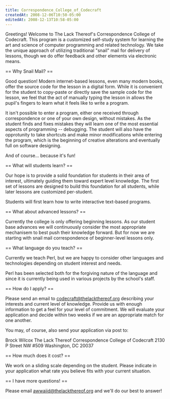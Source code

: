 ```yaml
---
title: Correspondence_College_of_Codecraft
createdAt: 2008-12-06T10:50-05:00
editedAt: 2008-12-13T10:58-05:00
---
```


Greetings! Welcome to The Lack Thereof's Correspondence College of Codecraft. This program is a customized self-study system for learning the art and science of computer programming and related technology. We take the unique approach of utilizing traditional "snail" mail for delivery of lessons, though we do offer feedback and other elements via electronic means.

== Why Snail Mail? ==

Good question! Modern internet-based lessons, even many modern books, offer the source code for the lesson in a digital form. While it is convenient for the student to copy-paste or directly save the sample code for the lesson, we feel that the act of manually typing the lesson in allows the pupil's fingers to learn what it feels like to write a program.

It isn't possible to enter a program, either one received through correspondence or one of your own design, without mistakes. As the student finds and fixes mistakes they will learn one of the most essential aspects of programming -- debugging. The student will also have the opprotunity to take shortcuts and make minor modifications while entering the program, which is the beginning of creative alterations and eventually full on software designing.

And of course... because it's fun!

== What will students learn? ==

Our hope is to provide a solid foundation for students in their area of interest, ultimately guiding them toward expert level knowledge. The first set of lessons are designed to build this foundation for all students, while later lessons are customized per-student.

Students will first learn how to write interactive text-based programs.

== What about advanced lessons? ==

Currently the college is only offering beginning lessons. As our student base advances we will continuously consider the most appropriate mechanisem to best push their knowledge forward. But for now we are starting with snail mail correspondence of beginner-level lessons only.

== What language do you teach? ==

Currently we teach Perl, but we are happy to consider other languages and technologies depending on student interest and needs.

Perl has been selected both for the forgiving nature of the language and since it is currently being used in various projects by the school's staff.

== How do I apply? ==

Please send an email to codecraft@thelackthereof.org describing your interests and current level of knowledge. Provide us with enough information to get a feel for your level of commitment. We will evaluate your application and decide within two weeks if we are an appropriate match for one another.

You may, of course, also send your application via post to:

  Brock Wilcox
  The Lack Thereof Correspondence College of Codecraft
  2130 P Street NW #509
  Washington, DC 20037

== How much does it cost? ==

We work on a sliding scale depending on the student. Please indicate in your application what rate you believe fits with your current situation.

== I have more questions! ==

Please email awwaiid@thelackthereof.org and we'll do our best to answer!

